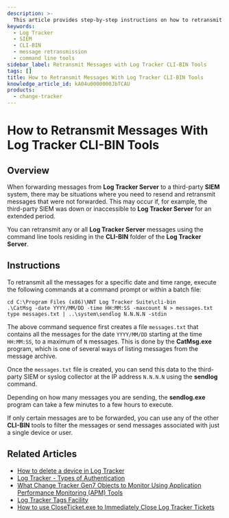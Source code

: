 ```yaml
---
description: >-
  This article provides step-by-step instructions on how to retransmit messages from Log Tracker Server to a third-party SIEM system using CLI-BIN tools.
keywords:
  - Log Tracker
  - SIEM
  - CLI-BIN
  - message retransmission
  - command line tools
sidebar_label: Retransmit Messages with Log Tracker CLI-BIN Tools
tags: []
title: How to Retransmit Messages With Log Tracker CLI-BIN Tools
knowledge_article_id: kA04u0000000JbTCAU
products:
  - change-tracker
---
```


# How to Retransmit Messages With Log Tracker CLI-BIN Tools

## Overview

When forwarding messages from **Log Tracker Server** to a third-party **SIEM** system, there may be situations where you need to resend and retransmit messages that were not forwarded. This may occur if, for example, the third-party SIEM was down or inaccessible to **Log Tracker Server** for an extended period.

You can retransmit any or all **Log Tracker Server** messages using the command line tools residing in the **CLI-BIN** folder of the **Log Tracker Server**.

## Instructions

To retransmit all the messages for a specific date and time range, execute the following commands at a command prompt or within a batch file:

```plaintext
cd C:\Program Files (x86)\NNT Log Tracker Suite\cli-bin
.\CatMsg -date YYYY/MM/DD -time HH:MM:SS -maxcount N > messages.txt
type messages.txt | ..\system\sendlog N.N.N.N -stdin
```

The above command sequence first creates a file `messages.txt` that contains all the messages for the date `YYYY/MM/DD` starting at the time `HH:MM:SS`, to a maximum of `N` messages. This is done by the **CatMsg.exe** program, which is one of several ways of listing messages from the message archive.

Once the `messages.txt` file is created, you can send this data to the third-party SIEM or syslog collector at the IP address `N.N.N.N` using the **sendlog** command.

Depending on how many messages you are sending, the **sendlog.exe** program can take a few minutes to a few hours to execute.

If only certain messages are to be forwarded, you can use any of the other **CLI-BIN** tools to filter the messages or send messages associated with just a single device or user.

## Related Articles

- [How to delete a device in Log Tracker](#)
- [Log Tracker - Types of Authentication](#)
- [What Change Tracker Gen7 Objects to Monitor Using Application Performance Monitoring (APM) Tools](#)
- [Log Tracker Tags Facility](#)
- [How to use CloseTicket.exe to Immediately Close Log Tracker Tickets](#)